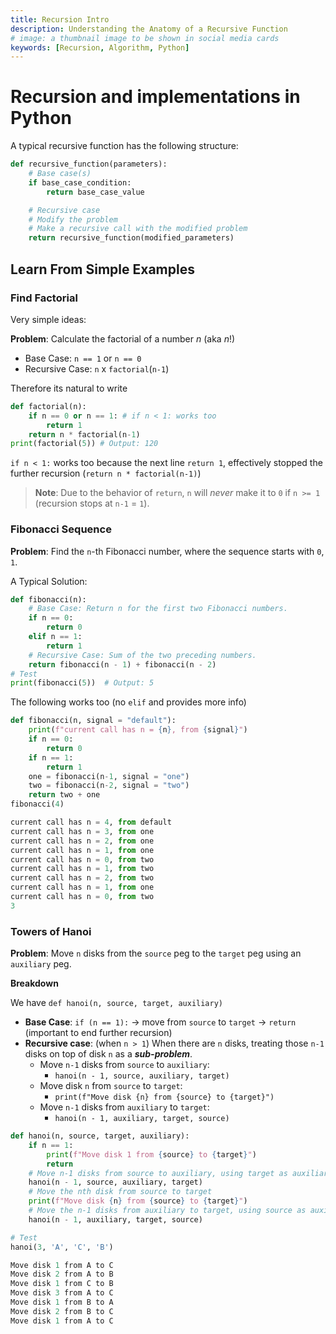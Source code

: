 ```yaml
---
title: Recursion Intro
description: Understanding the Anatomy of a Recursive Function
# image: a thumbnail image to be shown in social media cards
keywords: [Recursion, Algorithm, Python]
---
```


# Recursion and implementations in Python

A typical recursive function has the following structure:

```python title="recursion/sample.py"
def recursive_function(parameters):
    # Base case(s)
    if base_case_condition:
        return base_case_value

    # Recursive case
    # Modify the problem
    # Make a recursive call with the modified problem
    return recursive_function(modified_parameters)
```

## Learn From Simple Examples

### Find Factorial

Very simple ideas:

**Problem**: Calculate the factorial of a number $n$ (aka $n!$)

- Base Case: `n == 1` or `n == 0`
- Recursive Case: `n` x `factorial`(`n-1`)

Therefore its natural to write

```python
def factorial(n):
    if n == 0 or n == 1: # if n < 1: works too
        return 1
    return n * factorial(n-1)
print(factorial(5)) # Output: 120
```

`if n < 1:` works too because the next line `return 1`, effectively stopped the further recursion (`return n * factorial(n-1)`)

> **Note**: Due to the behavior of `return`, `n` will _never_ make it to `0` if `n >= 1` (recursion stops at `n-1` = `1`).

### Fibonacci Sequence

**Problem**: Find the `n`-th Fibonacci number, where the sequence starts with `0`, `1`.

A Typical Solution:

```python
def fibonacci(n):
    # Base Case: Return n for the first two Fibonacci numbers.
    if n == 0:
        return 0
    elif n == 1:
        return 1
    # Recursive Case: Sum of the two preceding numbers.
    return fibonacci(n - 1) + fibonacci(n - 2)
# Test
print(fibonacci(5))  # Output: 5
```

The following works too (no `elif` and provides more info)

```python
def fibonacci(n, signal = "default"):
    print(f"current call has n = {n}, from {signal}")
    if n == 0:
        return 0
    if n == 1:
        return 1
    one = fibonacci(n-1, signal = "one")
    two = fibonacci(n-2, signal = "two")
    return two + one
fibonacci(4)
```

```python
current call has n = 4, from default
current call has n = 3, from one
current call has n = 2, from one
current call has n = 1, from one
current call has n = 0, from two
current call has n = 1, from two
current call has n = 2, from two
current call has n = 1, from one
current call has n = 0, from two
3
```

### Towers of Hanoi

**Problem**: Move `n` disks from the `source` peg to the `target` peg using an `auxiliary` peg.

**Breakdown**

We have `def hanoi(n, source, target, auxiliary)`

- **Base Case**: `if (n == 1):` -> move from `source` to `target` -> `return` (important to end further recursion)
- **Recursive case**: (when `n > 1`) When there are `n` disks, treating those `n-1` disks on top of disk `n` as a **_sub-problem_**.
  - Move `n-1` disks from `source` to `auxiliary`:
    - `hanoi(n - 1, source, auxiliary, target)`
  - Move disk `n` from `source` to `target`:
    - `print(f"Move disk {n} from {source} to {target}")`
  - Move `n-1` disks from `auxiliary` to `target`:
    - `hanoi(n - 1, auxiliary, target, source)`

```python
def hanoi(n, source, target, auxiliary):
    if n == 1:
        print(f"Move disk 1 from {source} to {target}")
        return
    # Move n-1 disks from source to auxiliary, using target as auxiliary
    hanoi(n - 1, source, auxiliary, target)
    # Move the nth disk from source to target
    print(f"Move disk {n} from {source} to {target}")
    # Move the n-1 disks from auxiliary to target, using source as auxiliary
    hanoi(n - 1, auxiliary, target, source)

# Test
hanoi(3, 'A', 'C', 'B')
```

```c
Move disk 1 from A to C
Move disk 2 from A to B
Move disk 1 from C to B
Move disk 3 from A to C
Move disk 1 from B to A
Move disk 2 from B to C
Move disk 1 from A to C
```
